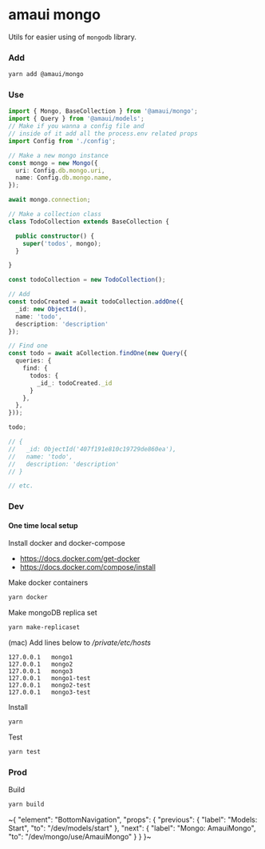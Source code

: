 
# amaui mongo

Utils for easier using of `mongodb` library.

### Add

```sh
yarn add @amaui/mongo
```

### Use

```ts
import { Mongo, BaseCollection } from '@amaui/mongo';
import { Query } from '@amaui/models';
// Make if you wanna a config file and
// inside of it add all the process.env related props
import Config from './config';

// Make a new mongo instance
const mongo = new Mongo({
  uri: Config.db.mongo.uri,
  name: Config.db.mongo.name,
});

await mongo.connection;

// Make a collection class
class TodoCollection extends BaseCollection {

  public constructor() {
    super('todos', mongo);
  }

}

const todoCollection = new TodoCollection();

// Add
const todoCreated = await todoCollection.addOne({
  _id: new ObjectId(),
  name: 'todo',
  description: 'description'
});

// Find one
const todo = await aCollection.findOne(new Query({
  queries: {
    find: {
      todos: {
        _id_: todoCreated._id
      }
    },
  },
}));

todo;

// {
//   _id: ObjectId('407f191e810c19729de860ea'),
//   name: 'todo',
//   description: 'description'
// }

// etc.
```

### Dev

#### One time local setup

Install docker and docker-compose
- https://docs.docker.com/get-docker
- https://docs.docker.com/compose/install

Make docker containers

```sh
yarn docker
```

Make mongoDB replica set

```sh
yarn make-replicaset
```

(mac) Add lines below to */private/etc/hosts*

```
127.0.0.1   mongo1
127.0.0.1   mongo2
127.0.0.1   mongo3
127.0.0.1   mongo1-test
127.0.0.1   mongo2-test
127.0.0.1   mongo3-test
```

Install

```sh
yarn
```

Test

```sh
yarn test
```

### Prod

Build

```sh
yarn build
```

~{
  "element": "BottomNavigation",
  "props": {
    "previous": {
      "label": "Models: Start",
      "to": "/dev/models/start"
    },
    "next": {
      "label": "Mongo: AmauiMongo",
      "to": "/dev/mongo/use/AmauiMongo"
    }
  }
}~
